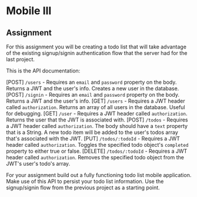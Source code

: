 # Mobile III

## Assignment

For this assignment you will be creating a todo list that will take advantage
of the existing signup/signin authentication flow that the server had for the
last project.

This is the API documentation:

[POST] `/users` - Requires an `email` and `password` property on the body.
Returns a JWT and the user's info. Creates a new user in the database.
[POST] `/signin` - Requires an `email` and `password` property on the body.
Returns a JWT and the user's info.
[GET] `/users` - Requires a JWT header called `authorization`.
Returns an array of all users in the database.  Useful for debugging.
[GET] `/user` - Requires a JWT header called `authorization`.
Returns the user that the JWT is associated with.
[POST] `/todos` - Requires a JWT header called `authorization`.
The body should have a `text` property that is a String.
A new todo item will be added to the user's todos array that's associated with the JWT.
[PUT] `/todos/:todoId` - Requires a JWT header called `authorization`.
Toggles the specified todo object's `completed` property to either true or false.
[DELETE] `/todos/:todoId` - Requires a JWT header called `authorization`.
Removes the specified todo object from the JWT's user's todo's array.

For your assignment build out a fully functioning todo list mobile application.
Make use of this API to persist your todo list information.
Use the signup/signin flow from the previous project as a starting point.

